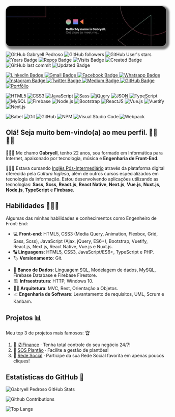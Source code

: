 <!-- Cover -->
<p align="center">
	<img 
		alt="cover" 
		loading="lazy"
		src="./assets/cover.jpg" 
		style="border-radius: 15px; box-shadow: 5px 5px 5px 5px rgba(0,0,0,.5);" 
		title="Gabryell" 
	>
</p>

<!-- Info repo -->
<p align="left">
	<img alt="GitHub Gabryell Pedroso" src="https://img.shields.io/badge/GitHub-theSpiderDev-6ad600?style=plastic&color=6ad600" title="GitHub Gabryell Pedroso" />
	<img alt="GitHub followers" src="https://img.shields.io/github/followers/theSpiderDev?style=plastic&color=6ad600" title="GitHub followers" />
	<img alt="GitHub User's stars" src="https://img.shields.io/github/stars/theSpiderDev?style=plastic&color=6ad600" title="GitHub User's stars" />
	<img alt="Years Badge" src="https://badges.pufler.dev/years/theSpiderDev?style=plastic&color=6ad600" title="Years Badge" />
	<img alt="Repos Badge" src="https://badges.pufler.dev/repos/theSpiderDev?style=plastic&color=6ad600" title="Repos Badge" />
	<img alt="Visits Badge" src="https://badges.pufler.dev/visits/theSpiderDev/theSpiderDev?style=plastic&color=6ad600" title="Visits Badge" />
	<img alt="Created Badge" src="https://badges.pufler.dev/created/theSpiderDev/theSpiderDev?style=plastic&color=6ad600" title="Created Badge" />
	<img alt="GitHub last commit" src="https://img.shields.io/github/last-commit/theSpiderDev/theSpiderDev?style=plastic&color=6ad600" title="GitHub last commit" />
	<img alt="Updated Badge" src="https://badges.pufler.dev/updated/theSpiderDev/theSpiderDev?style=plastic&color=6ad600" title="Updated Badge" />
</p>

<!-- Social Networks -->
<p align="left">
	<a href="https://www.linkedin.com/in/gabryellpedroso/" target="_blank">
    <img alt="Linkedin Badge" src="https://img.shields.io/badge/-Gabryell%20Pedroso-blue?&style=plastic&logo=Linkedin&logoColor=white" title="Linkedin Badge" />
  </a>
	<a href="mailto:gabryellcorrea.dev@gmail.com" target="_blank">
    <img alt="Gmail Badge" src="https://img.shields.io/badge/-gabryellcorrea.dev-c14438?&style=plastic&logo=Gmail&logoColor=white" title="Gmail Badge" />
  </a>
	<a href="https://www.facebook.com/profile.php?id=3350122985111115" target="_blank">
    <img alt="Facebook Badge" src="https://img.shields.io/badge/-Gabryell%20Pedroso-blue?&style=plastic&logo=Facebook&logoColor=white&link=https://www.facebook.com/profile.php?id=100004317732004" title="Facebook Badge" />
  </a>
	<a href="https://api.whatsapp.com/send?phone=+5513996922826&text=Olá,+vi+seu+GitHub&source=&data=&app_absent=" target="_blank">
    <img alt="Whatsapp Badge" src="https://img.shields.io/badge/-Gabryell%20Pedroso-4fc65a?&style=plastic&logo=Whatsapp&logoColor=white" title="Whatsapp Badge" />
  </a>
	<a href="https://www.instagram.com/theSpiderDev/" target="_blank">
    <img alt="nstagram Badge" src="https://img.shields.io/badge/-theSpiderDev-ec544c?&style=plastic&logo=Instagram&logoColor=white" title="Instagram Badge" />
  </a>
	<a href="https://twitter.com/theSpiderDev" target="_blank">
    <img alt="Twitter Badge" src="https://img.shields.io/badge/-theSpiderDev-fff?fff&style=plastic&logo=twitter" title="Twitter Badge" />
  </a>
	<a href="https://medium.com/@owltechnology" target="_blank">
    <img alt="Medium Badge" src="https://img.shields.io/badge/-@owltechnology-fff?fff&style=plastic&logo=medium&logoColor=black" title="Medium Badge" />
  </a>
	<a href="https://github.com/theSpiderDev" target="_blank">
    <img alt="GitHub Badge" src="https://img.shields.io/badge/-theSpiderDev-fff?fff&style=plastic&logo=github&logoColor=black" title="GitHub Badge" />
  </a>
	<a href="https://theSpiderDev.github.io/portfolio" target="_blank">
    <img alt="Portfólio" src="https://img.shields.io/badge/theSpiderDev-Portf%C3%B3lio-success?style=plastic&color=6ad600" title="Portfólio" />
  </a>
</p>

<!-- Languages, libs and frameworks -->
<p align="left">
	<img alt="HTML5" src="https://img.shields.io/badge/-HTML-fff?style=plastic&logo=HTML5" title="HTML5" />
	<img alt="CSS3" src="https://img.shields.io/badge/-CSS-fff?style=plastic&logo=CSS3&logoColor=1572B6" title="CSS3" />
	<img alt="JavaScript" src="https://img.shields.io/badge/-JavaScript-fff?fff&style=plastic&logo=javascript&logoColor=f7ab00" title="JavaScript" />
	<img alt="Sass" src="https://img.shields.io/badge/-Sass-ffffff?style=plastic&logo=sass" title="Sass" />
	<img alt="jQuery" src="https://img.shields.io/badge/-jQuery-fff?style=plastic&logo=jquery&logoColor=4878a0" title="jQuery" />
	<img alt="JSON" src="https://img.shields.io/badge/-JSON-fff?style=plastic&logo=json&logoColor=1a1a1a" title="JSON" />
	<img alt="TypeScript" src="https://img.shields.io/badge/-TypeScript-fff?style=plastic&logo=typescript" title="TypeScript" />
	<img alt="MySQL" src="https://img.shields.io/badge/-MySQL-fff?style=plastic&logoColor=00758f&logo=mysql" title="MySQL" />
	<img alt="Firebase" src="https://img.shields.io/badge/-Firebase-fff?style=plastic&logoColor=ffcb2b&logo=firebase" title="Firebase" />
  <img alt="Node.js" src="https://img.shields.io/badge/-Node.js-fff?style=plastic&logoColor=fff&logo=node.js&logoColor=5B9856" title="Node.js" />
	<img alt="Bootstrap" src="https://img.shields.io/badge/-Bootstrap-fff?style=plastic&logo=bootstrap&logoColor=563D7C" title="Bootstrap" />
	<img alt="ReactJS" src="https://img.shields.io/badge/-React-fff?style=plastic&logo=react&logoColor=18BCEE" title="React.js" />
	<img alt="Vue.js" src="https://img.shields.io/badge/-Vue.js-fff?style=plastic&logo=vue.js" title="Vue.js" />
  <img alt="Vuetify" src="https://img.shields.io/badge/-Vuetify-fff?style=plastic&logoColor=1697f6&logo=vuetify" title="Vuetify" />
  <img alt="Next.js" src="https://img.shields.io/badge/-Next.js-fff?style=plastic&logoColor=000&logo=next.js" title="Next.js" />
</p>

<!-- Tools Front-end -->
<p align="left">
	<img alt="Babel" src="https://img.shields.io/badge/-Babel-fff?style=plastic&logo=babel" title="Babel" />
	<img alt="Git" src="https://img.shields.io/badge/-Git-fff?style=plastic&logo=git" title="Git" />
	<img alt="GitHub" src="https://img.shields.io/badge/-GitHub-fff?style=plastic&logo=github&logoColor=333333" title="GitHub" />
	<img alt="NPM" src="https://img.shields.io/badge/-NPM-fff?style=plastic&logo=npm" title="NPM" />
	<img alt="Visual Studio Code" src="https://img.shields.io/badge/-Visual%20Studio%20Code-fff?style=plastic&logo=visual-studio-code&logoColor=007ACC" title="Visual Studio Code" />
	<img alt="Webpack" src="https://img.shields.io/badge/-Webpack-fff?style=plastic&logo=webpack&logoColor=1b74ba" title="Webpack" />
</p>

## Olá! Seja muito bem-vindo(a) ao meu perfil. &#128075;&#127995;&#128079;&#127995;

👨🏻‍💻 Me chamo **Gabryell**, tenho 22 anos, sou formado em Informática para Internet, apaixonado por tecnologia, música e **Engenharia de Front-End**.

👨🏻‍🎓 Estava cursando [Inglês Pós-Intermediário](https://www.igti.com.br/custom/desenvolvedor-front-end/) através da plataforma digital oferecida pela *Cultura Inglesa*, além de outros cursos especializados em tecnologia da informação. Estou desenvolvendo aplicações utilizando as tecnologias: **Sass**, **Scss**, **React.js**, **React Native**, **Next.js**, **Vue.js**, **Nuxt.js**, **Node.js**, **TypeScript** e **Firebase**.

## Habilidades 👨🏻‍💻

<!-- Skills -->
Algumas das minhas habilidades e conhecimentos como Engenheiro de Front-End:
- 💻 **Front-end**: HTML5, CSS3 (Media Query, Animation, Flexbox, Grid, Sass, Scss), JavaScript (Ajax, jQuery, ES6+), Bootstrap, Vuetify, React.js, Next.js, React Native, Vue.js e Nuxt.js.
- 🔠 **Linguagens**: HTML5, CSS3, JavaScript/ES6+, TypeScript e PHP.
- 🏷️ **Versionamento**: Git.
<!-- - 🧪 **Testes e automatização**: NPM, Jest, Gulp. -->
- 🎲 **Banco de Dados**: Linguagem SQL, Modelagem de dados, MySQL, Firebase Database e Firebase Firestore.
- 🏗️ **Infraestrutura**: HTTP, Windows 10.
- 👷🏻 **Arquitetura**: MVC, Rest, Orientação a Objetos.
- 📈 **Engenharia de Software**: Levantamento de requisitos, UML, Scrum e Kanbam.

<!-- Projects -->
## Projetos 📊

Meu top 3 de projetos mais famosos: 🏆
1. 🥇 [iZiFinance](https://izifinance.com/) · Tenha total controle do seu negócio 24/7!
2. 🥈 [SOS Plantão](https://sosplantao.com/) · Facilite a gestão de plantões!
3. 🥉 [Rede Social](https://rede.social) · Participe da sua Rede Social favorita em apenas poucos cliques!

<!-- GitHub Stats -->
## Estatísticas do GitHub &#129302;
<p align="left">
	<img alt="Gabryell Pedroso GitHub Stats" src="https://github-readme-stats.vercel.app/api?username=theSpiderDev&theme=chartreuse-dark&show_icons=true&hide_border=true" title="Gabryell Pedroso GitHub Stats" />
</p>

<p align="left">
	<img alt="Github Contributions" src="https://github-readme-streak-stats.herokuapp.com/?user=theSpiderDev&theme=chartreuse-dark&hide_border=true" title="Github Contributions" />
</p>

<p align="left">
	<img alt="Top Langs" src="https://github-readme-stats.vercel.app/api/top-langs/?username=theSpiderDev&layout=compact&theme=chartreuse-dark&hide_border=true" title="Top Langs" />
</p>

<!--
**theSpiderDev/theSpiderDev** is a ✨ _special_ ✨ repository because its `README.md` (this file) appears on your GitHub profile.

Here are some ideas to get you started:

- 🔭 I’m currently working on ...
- 🌱 I’m currently learning ...
- 👯 I’m looking to collaborate on ...
- 🤔 I’m looking for help with ...
- 💬 Ask me about ...
- 📫 How to reach me: ...
- 😄 Pronouns: ...
- ⚡ Fun fact: ...
-->
